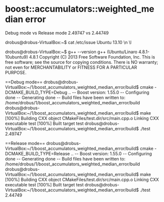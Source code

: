 boost::accumulators::weighted_median error
========================================

Debug mode vs Release mode
2.49747 vs 2.44749

drobus@drobus-VirtualBox:~$ cat /etc/issue
Ubuntu 13.10 \n \l

drobus@drobus-VirtualBox:~$ g++ --version
g++ (Ubuntu/Linaro 4.8.1-10ubuntu9) 4.8.1
Copyright (C) 2013 Free Software Foundation, Inc.
This is free software; see the source for copying conditions.  There is NO
warranty; not even for MERCHANTABILITY or FITNESS FOR A PARTICULAR PURPOSE.

==Debug mode==
drobus@drobus-VirtualBox:~/1/boost_accumulators_weighted_median_error/build$ cmake -DCMAKE_BUILD_TYPE=Debug ..
-- Boost version: 1.55.0
-- Configuring done
-- Generating done
-- Build files have been written to: /home/drobus/1/boost_accumulators_weighted_median_error/build
drobus@drobus-VirtualBox:~/1/boost_accumulators_weighted_median_error/build$ make
[100%] Building CXX object CMakeFiles/test.dir/src/main.cpp.o
Linking CXX executable test
[100%] Built target test
drobus@drobus-VirtualBox:~/1/boost_accumulators_weighted_median_error/build$ ./test
2.49747

==Release mode==
drobus@drobus-VirtualBox:~/1/boost_accumulators_weighted_median_error/build$ cmake -DCMAKE_BUILD_TYPE=Release ..
-- Boost version: 1.55.0
-- Configuring done
-- Generating done
-- Build files have been written to: /home/drobus/1/boost_accumulators_weighted_median_error/build
drobus@drobus-VirtualBox:~/1/boost_accumulators_weighted_median_error/build$ make
[100%] Building CXX object CMakeFiles/test.dir/src/main.cpp.o
Linking CXX executable test
[100%] Built target test
drobus@drobus-VirtualBox:~/1/boost_accumulators_weighted_median_error/build$ ./test
2.44749
